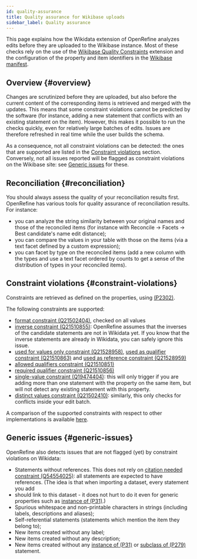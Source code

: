 ```yaml
---
id: quality-assurance
title: Quality assurance for Wikibase uploads
sidebar_label: Quality assurance
---
```


This page explains how the Wikidata extension of OpenRefine analyzes edits before they are uploaded to the Wikibase instance. Most of these checks rely on the use of the [Wikibase Quality Constraints](https://gerrit.wikimedia.org/g/mediawiki/extensions/WikibaseQualityConstraints) extension and the configuration of the property and item identifiers in the [Wikibase manifest](./configuration).

## Overview {#overview}

Changes are scrutinized before they are uploaded, but also before the current content of the corresponding items is retrieved and merged with the updates. This means that some constraint violations cannot be predicted by the software (for instance, adding a new statement that conflicts with an existing statement on the item). However, this makes it possible to run the checks quickly, even for relatively large batches of edits. Issues are therefore refreshed in real time while the user builds the schema.

As a consequence, not all constraint violations can be detected: the ones that are supported are listed in the [Constraint violations](#constraint-violations) section. Conversely, not all issues reported will be flagged as constraint violations on the Wikibase site: see [Generic issues](#generic-issues) for these.

## Reconciliation {#reconciliation}

You should always assess the quality of your reconciliation results first. OpenRefine has various tools for quality assurance of reconciliation results. For instance:

* you can analyze the string similarity between your original names and those of the reconciled items (for instance with <span class="menuItems">Reconcile</span> → <span class="menuItems">Facets</span> → <span class="menuItems">Best candidate's name edit distance</span>);
* you can compare the values in your table with those on the items (via a text facet defined by a custom expression);
* you can facet by type on the reconciled items (add a new column with the types and use a text facet ordered by counts to get a sense of the distribution of types in your reconciled items).

## Constraint violations {#constraint-violations}

Constraints are retrieved as defined on the properties, using [ (P2302)](https://www.wikidata.org/wiki/Property:P2302).

The following constraints are supported:
* [format constraint (Q21502404)](https://www.wikidata.org/wiki/Q21502404), checked on all values
* [inverse constraint (Q21510855)](https://www.wikidata.org/wiki/Q21510855): OpenRefine assumes that the inverses of the candidate statements are not in Wikidata yet. If you know that the inverse statements are already in Wikidata, you can safely ignore this issue.
* [used for values only constraint (Q21528958)](https://www.wikidata.org/wiki/Q21528958), [used as qualifier constraint (Q21510863)](https://www.wikidata.org/wiki/Q21510863) and [used as reference constraint (Q21528959)](https://www.wikidata.org/wiki/Q21528959)
* [allowed qualifiers constraint (Q21510851)](https://www.wikidata.org/wiki/Q21510851)
* [required qualifier constraint (Q21510856)](https://www.wikidata.org/wiki/Q21510856)
* [single-value constraint (Q19474404)](https://www.wikidata.org/wiki/Q19474404): this will only trigger if you are adding more than one statement with the property on the same item, but will not detect any existing statement with this property.
* [distinct values constraint (Q21502410)](https://www.wikidata.org/wiki/Q21502410): similarly, this only checks for conflicts inside your edit batch.

A comparison of the supported constraints with respect to other implementations is available [here](https://www.wikidata.org/wiki/Wikidata:WikiProject_property_constraints/reports/implementations).

## Generic issues {#generic-issues}

OpenRefine also detects issues that are not flagged (yet) by constraint violations on Wikidata:
* Statements without references. This does not rely on [citation needed constraint (Q54554025)](https://www.wikidata.org/wiki/Q54554025): all statements are expected to have references. (The idea is that when importing a dataset, every statement you add
* should link to this dataset - it does not hurt to do it even for generic properties such as [instance of (P31)](https://www.wikidata.org/wiki/Property:P31).)
* Spurious whitespace and non-printable characters in strings (including labels, descriptions and aliases);
* Self-referential statements (statements which mention the item they belong to);
* New items created without any label;
* New items created without any description;
* New items created without any [instance of (P31)](https://www.wikidata.org/wiki/Property:P31) or [subclass of (P279)](https://www.wikidata.org/wiki/Property:P279) statement.
